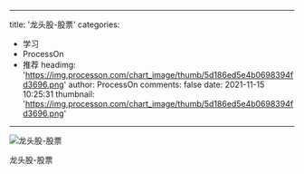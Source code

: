 
---
title: '龙头股-股票'
categories: 
 - 学习
 - ProcessOn
 - 推荐
headimg: 'https://img.processon.com/chart_image/thumb/5d186ed5e4b0698394fd3696.png'
author: ProcessOn
comments: false
date: 2021-11-15 10:25:31
thumbnail: 'https://img.processon.com/chart_image/thumb/5d186ed5e4b0698394fd3696.png'
---

<div>   
<img class="thumb" alt="龙头股-股票" src="https://img.processon.com/chart_image/thumb/5d186ed5e4b0698394fd3696.png" referrerpolicy="no-referrer">
<p>龙头股-股票</p>  
</div>
            